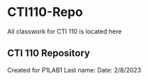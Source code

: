 # CTI110-Repo
All classwork for CTI 110 is located here
## CTI 110 Repository
Created for P1LAB1
Last name:
Date: 2/8/2023
